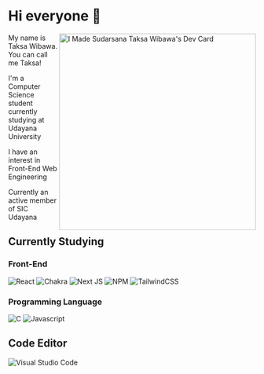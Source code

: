 # Hi everyone 👋
<div align="left">
<a href="https://app.daily.dev/Hazh"><img src="https://api.daily.dev/devcards/4daf7b6eb77b4997b898860e4226f881.png?r=uzy" width="400" align="right" alt="I Made Sudarsana Taksa Wibawa's Dev Card"/></a>
  <p>My name is Taksa Wibawa. You can call me Taksa!</p>
  <p>I'm a Computer Science student currently studying at Udayana University</p>
  <p>I have an interest in Front-End Web Engineering</p>
  <p>Currently an active member of SIC Udayana</p>
</div>

## Currently Studying
### Front-End
![React](https://img.shields.io/badge/react-%2320232a.svg?style=for-the-badge&logo=react&logoColor=%2361DAFB)  ![Chakra](https://img.shields.io/badge/chakra-%234ED1C5.svg?style=for-the-badge&logo=chakraui&logoColor=white) ![Next JS](https://img.shields.io/badge/Next-black?style=for-the-badge&logo=next.js&logoColor=white)  ![NPM](https://img.shields.io/badge/NPM-%23000000.svg?style=for-the-badge&logo=npm&logoColor=white) ![TailwindCSS](https://img.shields.io/badge/tailwindcss-%2338B2AC.svg?style=for-the-badge&logo=tailwind-css&logoColor=white)

### Programming Language
![C](https://img.shields.io/badge/C-00599C?style=for-the-badge&logo=c&logoColor=white) ![Javascript](https://img.shields.io/badge/JavaScript-F7DF1E?style=for-the-badge&logo=javascript&logoColor=black)

## Code Editor
![Visual Studio Code](https://img.shields.io/badge/Visual%20Studio%20Code-0078d7.svg?style=for-the-badge&logo=visual-studio-code&logoColor=white)  

